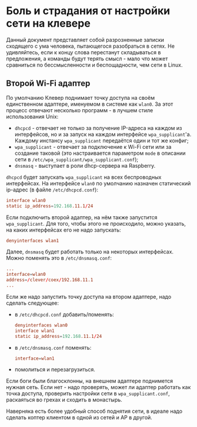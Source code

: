 # Боль и страдания от настройки сети на клевере

Данный документ представляет собой разрозненные записки сходящего с ума человека, пытающегося разобраться в сетях. Не удивляйтесь, если к концу слова перестанут складываться в предложения, а команды будут терять смысл - мало что может сравниться по бессмысленности и беспощадности, чем сети в Linux.

## Второй Wi-Fi адаптер

По умолчанию Клевер поднимает точку доступа на своём единственном адаптере, именуемом в системе как `wlan0`. За этот процесс отвечают несколько программ - в лучшем стиле использования Unix:

* `dhcpcd` - отвечает не только за получение IP-адреса на каждом из интерфейсов, но и за запуск на каждом интерфейсе `wpa_supplicant`'а. Каждому инстансу `wpa_supplicant` передаётся один и тот же конфиг;
* `wpa_supplicant` - отвечает за подключение к Wi-Fi сети или за создание таковой (это настраивается параметром `mode` в описании сети в `/etc/wpa_supplicant/wpa_supplicant.conf`);
* `dnsmasq` - выступает в роли dhcp-сервера на Raspberry.

`dhcpcd` будет запускать `wpa_supplicant` на всех беспроводных интерфейсах. На интерфейсе `wlan0` по умолчанию назначен статический ip-адрес (в файле `/etc/dhcpcd.conf`):

```conf
interface wlan0
static ip_address=192.168.11.1/24
```

Если подключить второй адаптер, на нём также запустится `wpa_supplicant`. Для того, чтобы этого не происходило, можно указать, на каких интерфейсах его не надо запускать:

```conf
denyinterfaces wlan1
```

Далее, `dnsmasq` будет работать только на некоторых интерфейсах. Можно поменять это в `/etc/dnsmasq.conf`:

```conf
...
interface=wlan0
address=/clever/coex/192.168.11.1
...
```

Если же надо запустить точку доступа на втором адаптере, надо сделать следующее:

* в `/etc/dhcpcd.conf` добавить/поменять:

    ```conf
    denyinterfaces wlan0
    interface wlan1
    static ip_address=192.168.11.1/24
    ````

* в `/etc/dnsmasq.conf` поменять:

    ```conf
    interface=wlan1
    ```

* помолиться и перезагрузиться.

Если боги были благосклонны, на внешнем адаптере поднимется нужная сеть. Если нет - надо проверять, может ли адаптер работать как точка доступа, проверить настройки сети в `wpa_supplicant.conf`, раскаяться во грехах и сходить в монастырь.

Наверняка есть более удобный способ поднятия сети, в идеале надо сделать коптер клиентом в одной из сетей и AP в другой.
